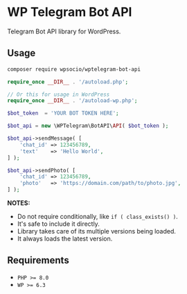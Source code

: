 # WP Telegram Bot API

Telegram Bot API library for WordPress.

## Usage

```bash
composer require wpsocio/wptelegram-bot-api
```

```php
require_once __DIR__ . '/autoload.php';

// Or this for usage in WordPress
require_once __DIR__ . '/autoload-wp.php';

$bot_token  = 'YOUR BOT TOKEN HERE';

$bot_api = new \WPTelegram\BotAPI\API( $bot_token );

$bot_api->sendMessage( [
    'chat_id' => 123456789,
    'text'    => 'Hello World',
] );

$bot_api->sendPhoto( [
    'chat_id' => 123456789,
    'photo'   => 'https://domain.com/path/to/photo.jpg',
] );
```

**NOTES:**

- Do not require conditionally, like `if ( class_exists() )`.
- It's safe to include it directly.
- Library takes care of its multiple versions being loaded.
- It always loads the latest version.

## Requirements

- `PHP >= 8.0`
- `WP >= 6.3`
